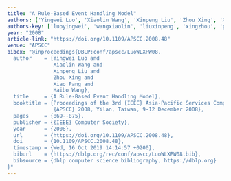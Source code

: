 ```yaml
---
title: "A Rule-Based Event Handling Model"
authors: ['Yingwei Luo', 'Xiaolin Wang', 'Xinpeng Liu', 'Zhou Xing', 'Xiao Pang', 'Haibo Wang']
authors-key: ['luoyingwei', 'wangxiaolin', 'liuxinpeng', 'xingzhou', 'pangxiao', 'wanghaibo']
year: "2008"
article-link: "https://doi.org/10.1109/APSCC.2008.48"
venue: "APSCC"
bibex: "@inproceedings{DBLP:conf/apscc/LuoWLXPW08,
  author    = {Yingwei Luo and
               Xiaolin Wang and
               Xinpeng Liu and
               Zhou Xing and
               Xiao Pang and
               Haibo Wang},
  title     = {A Rule-Based Event Handling Model},
  booktitle = {Proceedings of the 3rd {IEEE} Asia-Pacific Services Computing Conference,
               {APSCC} 2008, Yilan, Taiwan, 9-12 December 2008},
  pages     = {869--875},
  publisher = {{IEEE} Computer Society},
  year      = {2008},
  url       = {https://doi.org/10.1109/APSCC.2008.48},
  doi       = {10.1109/APSCC.2008.48},
  timestamp = {Wed, 16 Oct 2019 14:14:57 +0200},
  biburl    = {https://dblp.org/rec/conf/apscc/LuoWLXPW08.bib},
  bibsource = {dblp computer science bibliography, https://dblp.org}
}"
---
```

